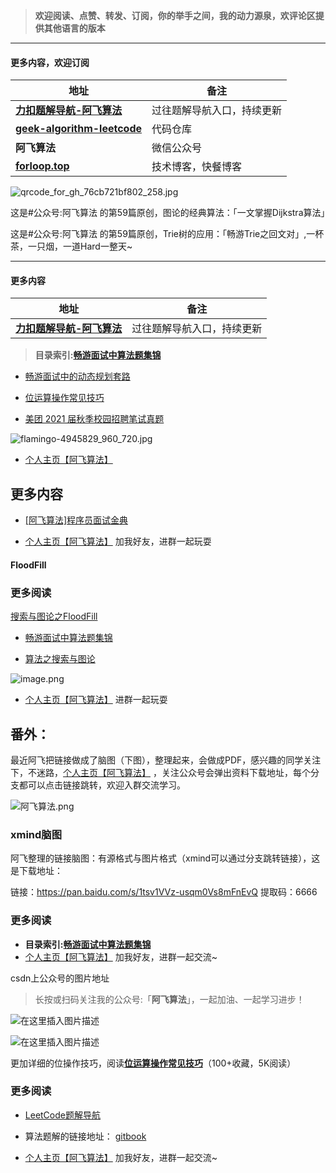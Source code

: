 


> **欢迎阅读、点赞、转发、订阅，你的举手之间，我的动力源泉，欢评论区提供其他语言的版本**



---

#### **更多内容，欢迎订阅**

| 地址                                                      | 备注                       |
| ------------------------------------------------------------ | -------------------------- |
| [**力扣题解导航-阿飞算法**](https://wat1r.github.io/2020/09/03/leetcode-manualscripts-navigator/) | 过往题解导航入口，持续更新 |
| [**geek-algorithm-leetcode**](https://github.com/wat1r/geek-algorithm-leetcode) | 代码仓库                   |
| **阿飞算法**                                                    | 微信公众号     |
| [**forloop.top**](http://forloop.top)                            | 技术博客，快餐博客         |


![qrcode_for_gh_76cb721bf802_258.jpg](https://pic.leetcode-cn.com/1efb09949e376b9cd1662efee85650d04c96dbf7a24985ce7d5cd75b5c3e3c7f-qrcode_for_gh_76cb721bf802_258.jpg)





这是#公众号:阿飞算法 的第59篇原创，图论的经典算法：「一文掌握Dijkstra算法」



这是#公众号:阿飞算法 的第59篇原创，Trie树的应用：「畅游Trie之回文对」,一杯茶，一只烟，一道Hard一整天~





---

#### **更多内容**

| 地址                                                      | 备注                       |
| ------------------------------------------------------------ | -------------------------- |
| [**力扣题解导航-阿飞算法**](https://wat1r.github.io/2020/09/03/leetcode-manualscripts-navigator/) | 过往题解导航入口，持续更新 |



> **目录索引:[畅游面试中算法题集锦](https://blog.csdn.net/wat1r/article/details/115614680)**





- [畅游面试中的动态规划套路](https://blog.csdn.net/wat1r/article/details/114377702?spm=1001.2014.3001.5501)
- [位运算操作常见技巧](https://blog.csdn.net/wat1r/article/details/114298873)

- [美团 2021 届秋季校园招聘笔试真题](https://blog.csdn.net/wat1r/article/details/119669619)



![flamingo-4945829_960_720.jpg](https://pic.leetcode-cn.com/1615799010-XXykji-flamingo-4945829_960_720.jpg)


- [个人主页【阿飞算法】](https://blog.csdn.net/wat1r/article/details/117533156)




## **更多内容**
- [[阿飞算法]程序员面试金典](https://blog.csdn.net/wat1r/category_11056661.html)

- [个人主页【阿飞算法】](https://blog.csdn.net/wat1r/article/details/117533156) 加我好友，进群一起玩耍



#### FloodFill

### 更多阅读

[搜索与图论之FloodFill](https://blog.csdn.net/wat1r/article/details/113702607)

- [畅游面试中算法题集锦](https://blog.csdn.net/wat1r/article/details/115614680)




- [算法之搜索与图论](https://blog.csdn.net/wat1r/article/details/113528460)


![image.png](https://pic.leetcode-cn.com/1612578565-prDZec-image.png)

- [个人主页【阿飞算法】](https://blog.csdn.net/wat1r/article/details/117533156) 进群一起玩耍



 

## 番外：

最近阿飞把链接做成了脑图（下图），整理起来，会做成PDF，感兴趣的同学关注下，不迷路，[个人主页【阿飞算法】](https://blog.csdn.net/wat1r/article/details/117533156) ，关注公众号会弹出资料下载地址，每个分支都可以点击链接跳转，欢迎入群交流学习。

![阿飞算法.png](https://pic.leetcode-cn.com/1630892220-MyzuIE-%E9%98%BF%E9%A3%9E%E7%AE%97%E6%B3%95.png)



### xmind脑图

阿飞整理的链接脑图：有源格式与图片格式（xmind可以通过分支跳转链接），这是下载地址：

链接：https://pan.baidu.com/s/1tsv1VVz-usqm0Vs8mFnEvQ 提取码：6666

### 更多阅读


- **目录索引:[畅游面试中算法题集锦](https://blog.csdn.net/wat1r/article/details/115614680)**
- [个人主页【阿飞算法】](https://blog.csdn.net/wat1r/article/details/117533156) 加我好友，进群一起交流~



csdn上公众号的图片地址

> 长按或扫码关注我的公众号:「**阿飞算法**」，一起加油、一起学习进步！

![在这里插入图片描述](https://img-blog.csdnimg.cn/93c951cd922f410594447355c6f82b2e.png)









![在这里插入图片描述](https://img-blog.csdnimg.cn/0fadbbfa21be4e3e89fadff7764012cd.png)





更加详细的位操作技巧，阅读[**位运算操作常见技巧**](https://blog.csdn.net/wat1r/article/details/114298873)（100+收藏，5K阅读）







### 更多阅读

- [LeetCode题解导航](https://blog.csdn.net/wat1r/article/details/125035834)

- 算法题解的链接地址： [gitbook](https://cnwangzhou.gitbook.io/algorithm/)

- [个人主页【阿飞算法】](https://blog.csdn.net/wat1r/article/details/117533156) 加我好友，进群一起交流~

